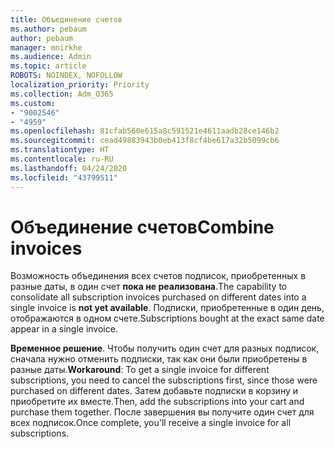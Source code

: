 ```yaml
---
title: Объединение счетов
ms.author: pebaum
author: pebaum
manager: mnirkhe
ms.audience: Admin
ms.topic: article
ROBOTS: NOINDEX, NOFOLLOW
localization_priority: Priority
ms.collection: Adm_O365
ms.custom:
- "9002546"
- "4959"
ms.openlocfilehash: 81cfab560e615a8c591521e4611aadb28ce146b2
ms.sourcegitcommit: cead49883943b0eb413f8cf4be617a32b5099cb6
ms.translationtype: HT
ms.contentlocale: ru-RU
ms.lasthandoff: 04/24/2020
ms.locfileid: "43799511"
---
```

# <a name="combine-invoices"></a><span data-ttu-id="5df54-102">Объединение счетов</span><span class="sxs-lookup"><span data-stu-id="5df54-102">Combine invoices</span></span>

<span data-ttu-id="5df54-103">Возможность объединения всех счетов подписок, приобретенных в разные даты, в один счет **пока не реализована**.</span><span class="sxs-lookup"><span data-stu-id="5df54-103">The capability to consolidate all subscription invoices purchased on different dates into a single invoice is **not yet available**.</span></span> <span data-ttu-id="5df54-104">Подписки, приобретенные в один день, отображаются в одном счете.</span><span class="sxs-lookup"><span data-stu-id="5df54-104">Subscriptions bought at the exact same date appear in a single invoice.</span></span>

<span data-ttu-id="5df54-105">**Временное решение**. Чтобы получить один счет для разных подписок, сначала нужно отменить подписки, так как они были приобретены в разные даты.</span><span class="sxs-lookup"><span data-stu-id="5df54-105">**Workaround**: To get a single invoice for different subscriptions, you need to cancel the subscriptions first, since those were purchased on different dates.</span></span> <span data-ttu-id="5df54-106">Затем добавьте подписки в корзину и приобретите их вместе.</span><span class="sxs-lookup"><span data-stu-id="5df54-106">Then, add the subscriptions into your cart and purchase them together.</span></span> <span data-ttu-id="5df54-107">После завершения вы получите один счет для всех подписок.</span><span class="sxs-lookup"><span data-stu-id="5df54-107">Once complete, you'll receive a single invoice for all subscriptions.</span></span>
